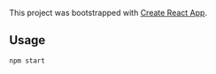 This project was bootstrapped with [Create React App](https://github.com/facebook/create-react-app).

## Usage

```
npm start
```
